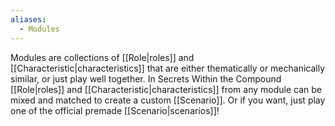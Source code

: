 ```yaml
---
aliases:
  - Modules
---
```

Modules are collections of [[Role|roles]] and [[Characteristic|characteristics]] that are either thematically or mechanically similar, or just play well together. In Secrets Within the Compound [[Role|roles]] and [[Characteristic|characteristics]] from any module can be mixed and matched to create a custom [[Scenario]]. Or if you want, just play one of the official premade [[Scenario|scenarios]]!